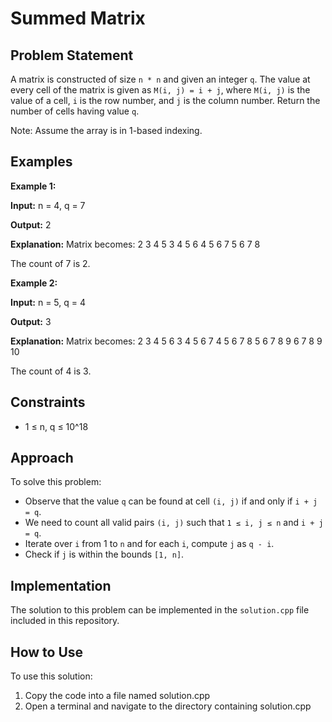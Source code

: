 # Summed Matrix

## Problem Statement

A matrix is constructed of size `n * n` and given an integer `q`. The value at every cell of the matrix is given as `M(i, j) = i + j`, where `M(i, j)` is the value of a cell, `i` is the row number, and `j` is the column number. Return the number of cells having value `q`.

Note: Assume the array is in 1-based indexing.

## Examples

**Example 1:**

**Input:**
n = 4, q = 7

**Output:**
2

**Explanation:**
Matrix becomes:
2 3 4 5
3 4 5 6
4 5 6 7
5 6 7 8

The count of 7 is 2.

**Example 2:**

**Input:**
n = 5, q = 4

**Output:**
3

**Explanation:**
Matrix becomes:
2 3 4 5 6
3 4 5 6 7
4 5 6 7 8
5 6 7 8 9
6 7 8 9 10

The count of 4 is 3.

## Constraints

- 1 ≤ n, q ≤ 10^18

## Approach

To solve this problem:
- Observe that the value `q` can be found at cell `(i, j)` if and only if `i + j = q`.
- We need to count all valid pairs `(i, j)` such that `1 ≤ i, j ≤ n` and `i + j = q`.
- Iterate over `i` from 1 to `n` and for each `i`, compute `j` as `q - i`.
- Check if `j` is within the bounds `[1, n]`.

## Implementation

The solution to this problem can be implemented in the `solution.cpp` file included in this repository.


## How to Use
To use this solution:

1. Copy the code into a file named solution.cpp
2. Open a terminal and navigate to the directory containing solution.cpp